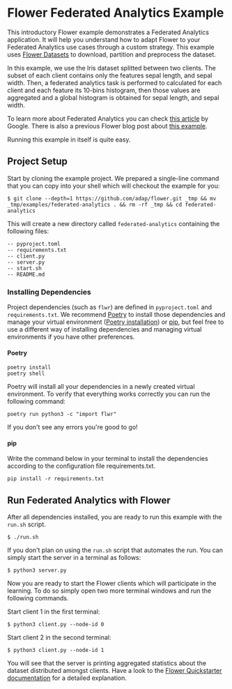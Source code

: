 # Flower Federated Analytics Example

This introductory Flower example demonstrates a Federated Analytics application. It will help you understand how to adapt Flower to your Federated Analytics use cases through a custom strategy. This example uses [Flower Datasets](https://flower.dev/docs/datasets/) to
download, partition and preprocess the dataset.

In this example, we use the Iris dataset splitted between two clients. The subset of each client contains only the features sepal length, and sepal width. Then, a federated analytics task is performed to calculated for each client and each feature its 10-bins histogram, then those values are aggregated and a global histogram is obtained for sepal length, and sepal width.

To learn more about Federated Analytics you can check [this article](https://ai.googleblog.com/2020/05/federated-analytics-collaborative-data.html) by Google. There is also a previous Flower blog post about [this example](https://flower.dev/blog/2023-01-24-federated-analytics-pandas/).

Running this example in itself is quite easy.

## Project Setup

Start by cloning the example project. We prepared a single-line command that you can copy into your shell which will checkout the example for you:

```shell
$ git clone --depth=1 https://github.com/adap/flower.git _tmp && mv _tmp/examples/federated-analytics . && rm -rf _tmp && cd federated-analytics
```

This will create a new directory called `federated-analytics` containing the following files:

```shell
-- pyproject.toml
-- requirements.txt
-- client.py
-- server.py
-- start.sh
-- README.md
```

### Installing Dependencies

Project dependencies (such as `flwr`) are defined in `pyproject.toml` and `requirements.txt`. We recommend [Poetry](https://python-poetry.org/docs/) to install those dependencies and manage your virtual environment ([Poetry installation](https://python-poetry.org/docs/#installation)) or [pip](https://pip.pypa.io/en/latest/development/), but feel free to use a different way of installing dependencies and managing virtual environments if you have other preferences.

#### Poetry

```shell
poetry install
poetry shell
```

Poetry will install all your dependencies in a newly created virtual environment. To verify that everything works correctly you can run the following command:

```shell
poetry run python3 -c "import flwr"
```

If you don't see any errors you're good to go!

#### pip

Write the command below in your terminal to install the dependencies according to the configuration file requirements.txt.

```shell
pip install -r requirements.txt
```

## Run Federated Analytics with Flower

After all dependencies installed, you are ready to run this example with the `run.sh` script.

```shell
$ ./run.sh
```

If you don't plan on using the `run.sh` script that automates the run. You can simply start the server in a terminal as follows:

```shell
$ python3 server.py
```

Now you are ready to start the Flower clients which will participate in the learning. To do so simply open two more terminal windows and run the following commands.

Start client 1 in the first terminal:

```shell
$ python3 client.py --node-id 0
```

Start client 2 in the second terminal:

```shell
$ python3 client.py --node-id 1
```

You will see that the server is printing aggregated statistics about the dataset distributed amongst clients. Have a look to the [Flower Quickstarter documentation](https://flower.dev/docs/quickstart-pandas.html) for a detailed explanation.
